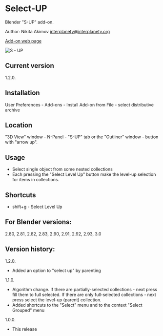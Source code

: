 # Select-UP
Blender "S-UP" add-on.

Author: Nikita Akimov interplanety@interplanety.org

<a href="https://b3d.interplanety.org/en/blender-add-on-s-up">Add-on web page</a>

<img src="https://b3d.interplanety.org/wp-content/upload_content/2021/09/preview_00_1200x600-560x280.jpg" title="S - UP">

Current version
-
1.2.0.

Installation
-
User Preferences - Add-ons - Install Add-on from File - select distributive archive

Location
-
"3D View" window - N-Panel - "S-UP" tab or the "Outliner" window - button with "arrow up".

Usage
-
- Select single object from some nested collections
- Each pressing the "Select Level Up" button make the level-up selection for items in collections.

Shortcuts
-
- shift+g - Select Level Up

For Blender versions:
-
2.80, 2.81, 2.82, 2.83, 2.90, 2.91, 2.92, 2.93, 3.0

Version history:
-
1.2.0.
- Added an option to "select up" by parenting

1.1.0.
- Algorithm change. If there are partially-selected collections - next press fill them to full selected. If there are only full-selected collections - next press select the level-up (parent) collection.
- Added shortcuts to the "Select" menu and to the context "Select Grouped" menu

1.0.0.
- This release
